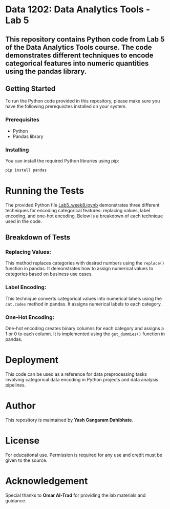 # Data 1202: Data Analytics Tools - Lab 5

## This repository contains Python code from Lab 5 of the Data Analytics Tools course. The code demonstrates different techniques to encode categorical features into numeric quantities using the pandas library.

## Getting Started
To run the Python code provided in this repository, please make sure you have the following prerequisites installed on your system.

### Prerequisites
- Python 
- Pandas library

### Installing
You can install the required Python libraries using pip:
```bash
pip install pandas
```

# Running the Tests

The provided Python file [Lab5_week8.ipynb](https://github.com/GangDYash/Assignment5/blob/44f2afe6d30d9c3bf03eebcd7d0b850df7afc018/Lab5_week8.ipynb) demonstrates three different techniques for encoding categorical features: replacing values, label encoding, and one-hot encoding. Below is a breakdown of each technique used in the code.

## Breakdown of Tests

### Replacing Values:

This method replaces categories with desired numbers using the `replace()` function in pandas. It demonstrates how to assign numerical values to categories based on business use cases.

### Label Encoding:

This technique converts categorical values into numerical labels using the `cat.codes` method in pandas. It assigns numerical labels to each category.

### One-Hot Encoding:

One-hot encoding creates binary columns for each category and assigns a 1 or 0 to each column. It is implemented using the `get_dummies()` function in pandas.

# Deployment

This code can be used as a reference for data preprocessing tasks involving categorical data encoding in Python projects and data analysis pipelines.

# Author

This repository is maintained by **Yash Gangaram Dahibhate**.

# License

For educational use. Permission is required for any use and credit must be given to the source. 

# Acknowledgement

Special thanks to **Omar Al-Trad** for providing the lab materials and guidance.
